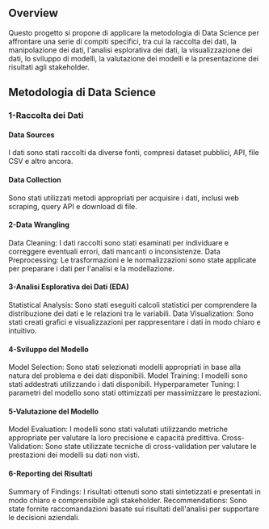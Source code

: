 ## Overview
Questo progetto si propone di applicare la metodologia di Data Science per affrontare una serie di compiti specifici, tra cui la raccolta dei dati, la manipolazione dei dati, l'analisi esplorativa dei dati, la visualizzazione dei dati, lo sviluppo di modelli, la valutazione dei modelli e la presentazione dei risultati agli stakeholder.

## Metodologia di Data Science
### 1-Raccolta dei Dati
#### Data Sources
I dati sono stati raccolti da diverse fonti, compresi dataset pubblici, API, file CSV e altro ancora.
#### Data Collection
Sono stati utilizzati metodi appropriati per acquisire i dati, inclusi web scraping, query API e download di file.
#### 2-Data Wrangling
Data Cleaning: I dati raccolti sono stati esaminati per individuare e correggere eventuali errori, dati mancanti o inconsistenze.
Data Preprocessing: Le trasformazioni e le normalizzazioni sono state applicate per preparare i dati per l'analisi e la modellazione.
#### 3-Analisi Esplorativa dei Dati (EDA)
Statistical Analysis: Sono stati eseguiti calcoli statistici per comprendere la distribuzione dei dati e le relazioni tra le variabili.
Data Visualization: Sono stati creati grafici e visualizzazioni per rappresentare i dati in modo chiaro e intuitivo.
#### 4-Sviluppo del Modello
Model Selection: Sono stati selezionati modelli appropriati in base alla natura del problema e dei dati disponibili.
Model Training: I modelli sono stati addestrati utilizzando i dati disponibili.
Hyperparameter Tuning: I parametri del modello sono stati ottimizzati per massimizzare le prestazioni.
#### 5-Valutazione del Modello
Model Evaluation: I modelli sono stati valutati utilizzando metriche appropriate per valutare la loro precisione e capacità predittiva.
Cross-Validation: Sono state utilizzate tecniche di cross-validation per valutare le prestazioni dei modelli su dati non visti.
#### 6-Reporting dei Risultati
Summary of Findings: I risultati ottenuti sono stati sintetizzati e presentati in modo chiaro e comprensibile agli stakeholder.
Recommendations: Sono state fornite raccomandazioni basate sui risultati dell'analisi per supportare le decisioni aziendali.
